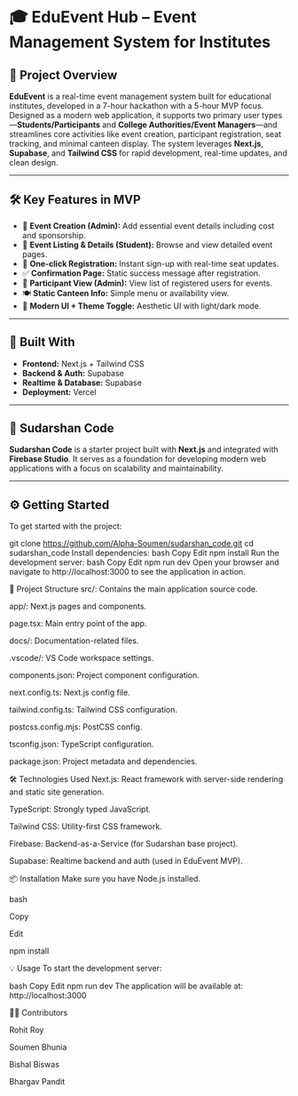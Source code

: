 # 🎓 EduEvent Hub – Event Management System for Institutes

## 🎯 Project Overview

**EduEvent** is a real-time event management system built for educational institutes, developed in a 7-hour hackathon with a 5-hour MVP focus. Designed as a modern web application, it supports two primary user types—**Students/Participants** and **College Authorities/Event Managers**—and streamlines core activities like event creation, participant registration, seat tracking, and minimal canteen display. The system leverages **Next.js**, **Supabase**, and **Tailwind CSS** for rapid development, real-time updates, and clean design.

---

## 🛠️ Key Features in MVP

- 🔧 **Event Creation (Admin):** Add essential event details including cost and sponsorship.
- 📃 **Event Listing & Details (Student):** Browse and view detailed event pages.
- 🧾 **One-click Registration:** Instant sign-up with real-time seat updates.
- ✅ **Confirmation Page:** Static success message after registration.
- 👥 **Participant View (Admin):** View list of registered users for events.
- 🍽️ **Static Canteen Info:** Simple menu or availability view.
- 🎨 **Modern UI + Theme Toggle:** Aesthetic UI with light/dark mode.

---

## 🚀 Built With

- **Frontend:** Next.js + Tailwind CSS  
- **Backend & Auth:** Supabase  
- **Realtime & Database:** Supabase  
- **Deployment:** Vercel  

---

## 🧪 Sudarshan Code

**Sudarshan Code** is a starter project built with **Next.js** and integrated with **Firebase Studio**. It serves as a foundation for developing modern web applications with a focus on scalability and maintainability.

---

## ⚙️ Getting Started

To get started with the project:


git clone https://github.com/Alpha-Soumen/sudarshan_code.git
cd sudarshan_code
Install dependencies:
bash
Copy
Edit
npm install
Run the development server:
bash
Copy
Edit
npm run dev
Open your browser and navigate to http://localhost:3000 to see the application in action.

📁 Project Structure
src/: Contains the main application source code.

app/: Next.js pages and components.

page.tsx: Main entry point of the app.

docs/: Documentation-related files.

.vscode/: VS Code workspace settings.

components.json: Project component configuration.

next.config.ts: Next.js config file.

tailwind.config.ts: Tailwind CSS configuration.

postcss.config.mjs: PostCSS config.

tsconfig.json: TypeScript configuration.

package.json: Project metadata and dependencies.

🛠️ Technologies Used
Next.js: React framework with server-side rendering and static site generation.

TypeScript: Strongly typed JavaScript.

Tailwind CSS: Utility-first CSS framework.

Firebase: Backend-as-a-Service (for Sudarshan base project).

Supabase: Realtime backend and auth (used in EduEvent MVP).

📦 Installation
Make sure you have Node.js installed.

bash

Copy

Edit

npm install

💡 Usage
To start the development server:

bash
Copy
Edit
npm run dev
The application will be available at: http://localhost:3000


👨‍💻 Contributors

Rohit Roy

Soumen Bhunia

Bishal Biswas

Bhargav Pandit
